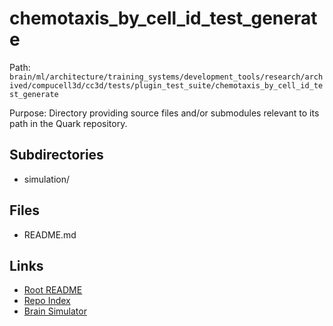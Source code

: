 # chemotaxis_by_cell_id_test_generate

Path: `brain/ml/architecture/training_systems/development_tools/research/archived/compucell3d/cc3d/tests/plugin_test_suite/chemotaxis_by_cell_id_test_generate`

Purpose: Directory providing source files and/or submodules relevant to its path in the Quark repository.

## Subdirectories
- simulation/

## Files
- README.md

## Links
- [Root README](../../../../../../../../../../../README.md)
- [Repo Index](../../../../../../../../../../../repo_index.json)
- [Brain Simulator](../../../../../../../../../../../brain/architecture/brain_simulator.py)
